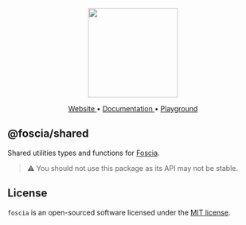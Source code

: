 <p align="center">
  <a href="https://foscia.dev">
    <img width="180" src="https://foscia.dev/img/icon.svg" alt="">
  </a>
</p>

<p align="center">
<a href="https://foscia.dev">
  Website
</a>
•
<a href="https://foscia.dev/docs/getting-started">
  Documentation
</a>
•
<a href="https://codesandbox.io/p/sandbox/boring-hoover-9n3ylg?file=%2Fsrc%2Fplayground.ts%3A11%2C42">
  Playground
</a>
</p>

## @foscia/shared

Shared utilities types and functions for [Foscia](https://foscia.dev).

> :warning: You should not use this package as its API may not be stable.

## License

`foscia` is an open-sourced software licensed under the
[MIT license](LICENSE).
